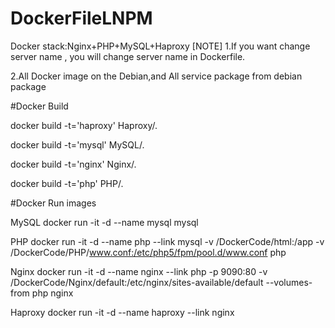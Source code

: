 # DockerFileLNPM
Docker stack:Nginx+PHP+MySQL+Haproxy
[NOTE]
1.If you want change server name , you will change server name in Dockerfile.

2.All Docker image on the Debian,and All service package from debian package

#Docker Build

docker build -t='haproxy'  Haproxy/.

docker build -t='mysql'  MySQL/.

docker build -t='nginx' Nginx/.

docker build -t='php' PHP/.

#Docker Run images

MySQL
docker run -it -d --name mysql mysql

PHP
docker run -it -d --name php --link mysql -v /DockerCode/html:/app -v /DockerCode/PHP/www.conf:/etc/php5/fpm/pool.d/www.conf php

Nginx
docker run -it -d --name nginx --link php -p 9090:80 -v /DockerCode/Nginx/default:/etc/nginx/sites-available/default --volumes-from php nginx

Haproxy
docker run -it -d --name haproxy --link nginx

